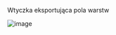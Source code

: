 Wtyczka eksportująca pola warstw


![image](https://github.com/Rzezimioszek/QGIS-layer-dictionary/assets/105981729/3dffc41a-5d07-4b0b-ac85-de2a218ee92c)
